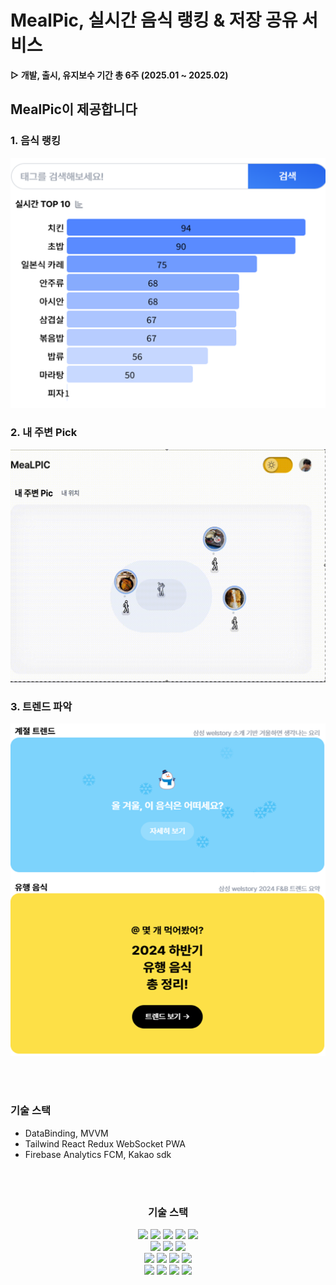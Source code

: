 # MealPic, 실시간 음식 랭킹 & 저장 공유 서비스

**▷ 개발, 출시, 유지보수 기간 총 6주 (2025.01 ~ 2025.02) </br>**

## MealPic이 제공합니다

### 1. 음식 랭킹

![alt text](image-1.png)

### 2. 내 주변 Pick

![alt text](image-2.png)

### 3. 트렌드 파악

![트렌드](image-3.png)

<br/>
<br/>

### 기술 스택

- DataBinding, MVVM
- Tailwind React Redux WebSocket PWA
- Firebase Analytics FCM, Kakao sdk

<br/>
<br/>

<div align="center">
  <h3> 기술 스택 </h3>
  <img src="https://img.shields.io/badge/Java17-000000?style=flat-square&logo=java&color=F40D12">
  <img src="https://img.shields.io/badge/Spring_Boot_3-0?style=flat-square&logo=spring-boot&logoColor=white&color=%236DB33F">
  <img src="https://img.shields.io/badge/MySQL_8-0?style=flat-square&logo=mysql&logoColor=white&color=4479A1">
  <img src="https://img.shields.io/badge/Nginx-0?style=flat-square&logo=nginx&logoColor=white&color=009639">
  <img src="https://img.shields.io/badge/Hibernate-0?style=flat-square&logo=hibernate&logoColor=white&color=%2359666C">
  <br/>
  <img src="https://img.shields.io/badge/Amazon_EC2-0?style=flat-square&logo=amazon-ec2&logoColor=white&color=%23FF9900">
  <img src="https://img.shields.io/badge/Apache_Kafka-231F20?style=flat-square&logo=apache-kafka&logoColor=white">
  <img src="https://img.shields.io/badge/Redis-DC382D?style=flat-square&logo=redis&logoColor=white">
  <br/>
  <img src="https://img.shields.io/badge/OAuth2-0?style=flat-square&logo=oauth2&logoColor=white&color=%23000000">
  <img src="https://img.shields.io/badge/Gradle-0?style=flat-square&logo=gradle&logoColor=white&color=%2302303A">
  <img src="https://img.shields.io/badge/JUnit5-0?style=JUnit5-square&logo=junit5&logoColor=white&color=%2325A162">
  <img src="https://img.shields.io/badge/Jenkins-0?style=flat-square&logo=Jenkins&logoColor=white&color=%23D24939">
  <br/>
  <img src="https://img.shields.io/badge/GitLab-FC6D26?style=flat-square&logo=gitlab&logoColor=white">
  <img src="https://img.shields.io/badge/Jira-0052CC?style=flat-square&logo=jira&logoColor=white">
  <img src="https://img.shields.io/badge/REST_Docs-6DB33F?style=flat-square&logo=spring&logoColor=white">
  <img src="https://img.shields.io/badge/Docker-2496ED?style=flat-square&logo=docker&logoColor=white">
</div>
<br/>
<br/>
